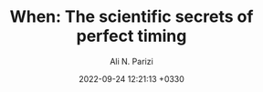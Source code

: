 ---
layout: post
title: "When: The scientific secrets of perfect timing"
author: "Ali N. Parizi"
img: "/assets/images/books/when/title.png"
date:   2022-09-24 12:21:13 +0330
categories: book self-help focus study-lessens
brief: "Deep work is the ability to focus without distraction on a cognitively demanding task. coined by the author on his popular blog Study Hacks, deep work will make you better at what you do, let you achieve more in less time and provide the sense of true fulfilment that comes from the mastery of a skill. In short, deep work is like a superpower in our increasingly competitive economy."
---